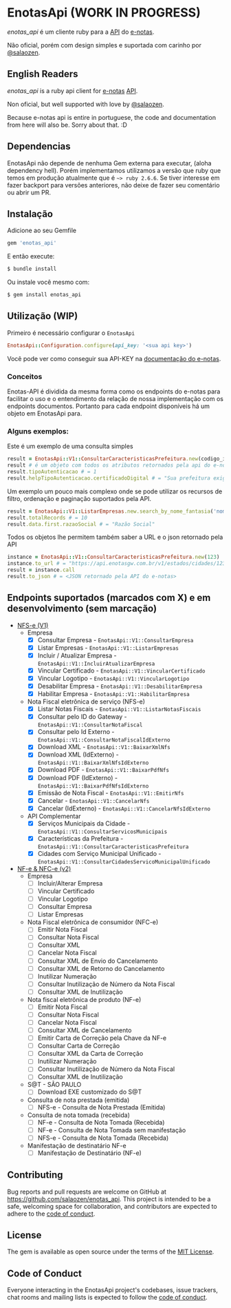 # EnotasApi (WORK IN PROGRESS)
*enotas_api* é um cliente ruby para a [API](https://docs.enotasgw.com.br/reference) do [e-notas](https://enotas.com.br/).

Não oficial, porém com design simples e suportada com carinho por [@salaozen](https://github.com/salaozen).

## English Readers
*enotas_api* is a ruby api client for [e-notas](https://enotas.com.br/) [API](https://docs.enotasgw.com.br/reference).

Non oficial, but well supported with love by [@salaozen](https://github.com/salaozen).

Because e-notas api is entire in portuguese, the code and documentation from here will also be. Sorry about that. :D

## Dependencias
EnotasApi não depende de nenhuma Gem externa para executar, (aloha dependency hell).
Porém implementamos utilizamos a versão que ruby que temos em produção atualmente que é `~> ruby 2.6.6`.
Se tiver interesse em fazer backport para versões anteriores, não deixe de fazer seu comentário ou abrir um PR.

## Instalação

Adicione ao seu Gemfile

```ruby
gem 'enotas_api'
```

E então execute:
```sh
$ bundle install
```
Ou instale você mesmo com:
```sh
$ gem install enotas_api
```

## Utilização (WIP)

Primeiro é necessário configurar o `EnotasApi`
```ruby
EnotasApi::Configuration.configure(api_key: '<sua api key>')
```
Você pode ver como conseguir sua API-KEY na [documentação do e-notas](https://docs.enotasgw.com.br/docs/como-obter-a-sua-api-key).

### Conceitos
Enotas-API é dividida da mesma forma como os endpoints do e-notas para facilitar o uso e o entendimento da relação de nossa implementação com os endpoints documentos.
Portanto para cada endpoint disponíveis há um objeto em EnotasApi para.

### Alguns exemplos:

Este é um exemplo de uma consulta simples
```ruby
result = EnotasApi::V1::ConsultarCaracteristicasPrefeitura.new(codigo_ibge_cidade).call
result # é um objeto com todos os atributos retornados pela api do e-notas
result.tipoAutenticacao # = 1
result.helpTipoAutenticacao.certificadoDigital # = "Sua prefeitura exige a utilização de certificado digital, portanto, inclua aqui o arquivo de seu certificado A1."
```

Um exemplo um pouco mais complexo onde se pode utilizar os recursos de filtro, ordenação e paginação suportados pela API.
```ruby
result = EnotasApi::V1::ListarEmpresas.new.search_by_nome_fantasia('nome_fantasia').sort_by_cidade.page(number: 10, size: 30).call
result.totalRecords # = 10
result.data.first.razaoSocial # = "Razão Social"
```

Todos os objetos lhe permitem também saber a URL e o json retornado pela API
```ruby
instance = EnotasApi::V1::ConsultarCaracteristicasPrefeitura.new(123)
instance.to_url # = "https://api.enotasgw.com.br/v1/estados/cidades/123/provedor"
result = instance.call
result.to_json # = <JSON retornado pela API do e-notas>
```

## Endpoints suportados (marcados com X) e em desenvolvimento (sem marcação)
- [NFS-e (V1)](https://docs.enotasgw.com.br/reference)
  - Empresa
    - [x] Consultar Empresa - `EnotasApi::V1::ConsultarEmpresa`
    - [x] Listar Empresas - `EnotasApi::V1::ListarEmpresas`
    - [x] Incluir / Atualizar Empresa - `EnotasApi::V1::IncluirAtualizarEmpresa`
    - [x] Vincular Certificado - `EnotasApi::V1::VincularCertificado`
    - [x] Vincular Logotipo - `EnotasApi::V1::VincularLogotipo`
    - [x] Desabilitar Empresa - `EnotasApi::V1::DesabilitarEmpresa`
    - [x] Habilitar Empresa - `EnotasApi::V1::HabilitarEmpresa`
  - Nota Fiscal eletrônica de serviço (NFS-e)
    - [x] Listar Notas Fiscais - `EnotasApi::V1::ListarNotasFiscais`
    - [x] Consultar pelo ID do Gateway - `EnotasApi::V1::ConsultarNotaFiscal`
    - [x] Consultar pelo Id Externo - `EnotasApi::V1::ConsultarNotaFiscalIdExterno`
    - [x] Download XML - `EnotasApi::V1::BaixarXmlNfs`
    - [x] Download XML (IdExterno) - `EnotasApi::V1::BaixarXmlNfsIdExterno`
    - [x] Download PDF - `EnotasApi::V1::BaixarPdfNfs`
    - [x] Download PDF (IdExterno) - `EnotasApi::V1::BaixarPdfNfsIdExterno`
    - [X] Emissão de Nota Fiscal - `EnotasApi::V1::EmitirNfs`
    - [X] Cancelar - `EnotasApi::V1::CancelarNfs`
    - [X] Cancelar (IdExterno) - `EnotasApi::V1::CancelarNfsIdExterno`
  - API Complementar
    - [x] Serviços Municipais da Cidade - `EnotasApi::V1::ConsultarServicosMunicipais`
    - [x] Características da Prefeitura - `EnotasApi::V1::ConsultarCaracteristicasPrefeitura`
    - [x] Cidades com Serviço Municipal Unificado - `EnotasApi::V1::ConsultarCidadesServicoMunicipalUnificado`
- [NF-e & NFC-e (v2)](https://docs.enotasgw.com.br/v2/reference)
  - Empresa
    - [ ] Incluir/Alterar Empresa
    - [ ] Vincular Certificado
    - [ ] Vincular Logotipo
    - [ ] Consultar Empresa
    - [ ] Listar Empresas
  - Nota Fiscal eletrônica de consumidor (NFC-e)
    - [ ] Emitir Nota Fiscal
    - [ ] Consultar Nota Fiscal
    - [ ] Consultar XML
    - [ ] Cancelar Nota Fiscal
    - [ ] Consultar XML de Envio do Cancelamento
    - [ ] Consultar XML de Retorno do Cancelamento
    - [ ] Inutilizar Numeração
    - [ ] Consultar Inutilização de Número da Nota Fiscal
    - [ ] Consultar XML de Inutilização
  - Nota fiscal eletrônica de produto (NF-e)
    - [ ] Emitir Nota Fiscal
    - [ ] Consultar Nota Fiscal
    - [ ] Cancelar Nota Fiscal
    - [ ] Consultar XML de Cancelamento
    - [ ] Emitir Carta de Correção pela Chave da NF-e
    - [ ] Consultar Carta de Correção
    - [ ] Consultar XML da Carta de Correção
    - [ ] Inutilizar Numeração
    - [ ] Consultar Inutilização de Número da Nota Fiscal
    - [ ] Consultar XML de Inutilização
  - S@T - SÃO PAULO
    - [ ] Download EXE customizado do S@T
  - Consulta de nota prestada (emitida)
    - [ ] NFS-e - Consulta de Nota Prestada (Emitida)
  - Consulta de nota tomada (recebida)
    - [ ] NF-e - Consulta de Nota Tomada (Recebida)
    - [ ] NF-e - Consulta de Nota Tomada sem manifestação
    - [ ] NFS-e - Consulta de Nota Tomada (Recebida)
  - Manifestação de destinatário NF-e
    - [ ] Manifestação de Destinatário (NF-e)
## Contributing

Bug reports and pull requests are welcome on GitHub at https://github.com/salaozen/enotas_api. This project is intended to be a safe, welcoming space for collaboration, and contributors are expected to adhere to the [code of conduct](https://github.com/salaozen/enotas_api/blob/main/CODE_OF_CONDUCT.md).

## License

The gem is available as open source under the terms of the [MIT License](https://opensource.org/licenses/MIT).

## Code of Conduct

Everyone interacting in the EnotasApi project's codebases, issue trackers, chat rooms and mailing lists is expected to follow the [code of conduct](https://github.com/salaozen/enotas_api/blob/main/CODE_OF_CONDUCT.md).
